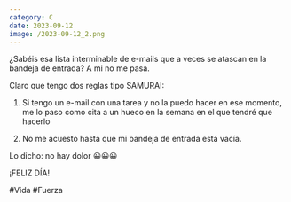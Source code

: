 ```yaml
--- 
category: C 
date: 2023-09-12 
image: /2023-09-12_2.png 
--- 
```


¿Sabéis esa lista interminable de e-mails que a veces se atascan en la bandeja de entrada? A mi no me pasa. 

Claro que tengo dos reglas tipo SAMURAI:

1) Si tengo un e-mail con una tarea y no la puedo hacer en ese momento, me lo paso como cita a un hueco en la semana en el que tendré que hacerlo

2) No me acuesto hasta que mi bandeja de entrada está vacía.

Lo dicho: no hay dolor 😀😀😀

¡FELIZ DÍA!

#Vida #Fuerza